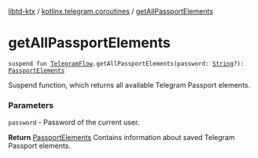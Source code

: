 [libtd-ktx](../index.md) / [kotlinx.telegram.coroutines](index.md) / [getAllPassportElements](./get-all-passport-elements.md)

# getAllPassportElements

`suspend fun `[`TelegramFlow`](../kotlinx.telegram.core/-telegram-flow/index.md)`.getAllPassportElements(password: `[`String`](https://kotlinlang.org/api/latest/jvm/stdlib/kotlin/-string/index.html)`?): `[`PassportElements`](https://tdlibx.github.io/td/docs/org/drinkless/td/libcore/telegram/TdApi/PassportElements.html)

Suspend function, which returns all available Telegram Passport elements.

### Parameters

`password` - Password of the current user.

**Return**
[PassportElements](https://tdlibx.github.io/td/docs/org/drinkless/td/libcore/telegram/TdApi/PassportElements.html) Contains information about saved Telegram Passport elements.

